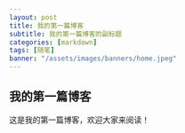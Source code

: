 ```yaml
---
layout: post
title: 我的第一篇博客
subtitle: 我的第一篇博客的副标题
categories: [markdown]
tags: [随笔]
banner: "/assets/images/banners/home.jpeg"
---
```


## 我的第一篇博客

这是我的第一篇博客，欢迎大家来阅读！
